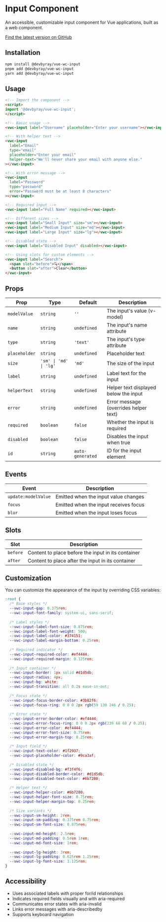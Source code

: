 # Input Component

An accessible, customizable input component for Vue applications, built as a web component.

[Find the latest version on GitHub](https://github.com/devbyray/vue-web-component-library/pkgs/npm/vue-wc-input)
## Installation

```bash
npm install @devbyray/vue-wc-input
pnpm add @devbyray/vue-wc-input
yarn add @devbyray/vue-wc-input
```

## Usage

```html
<!-- Import the component -->
<script>
import '@devbyray/vue-wc-input';
</script>

<!-- Basic usage -->
<vwc-input label="Username" placeholder="Enter your username"></vwc-input>

<!-- With helper text -->
<vwc-input 
  label="Email" 
  type="email" 
  placeholder="Enter your email"
  helper-text="We'll never share your email with anyone else."
></vwc-input>

<!-- With error message -->
<vwc-input 
  label="Password" 
  type="password" 
  error="Password must be at least 8 characters"
></vwc-input>

<!-- Required input -->
<vwc-input label="Full Name" required></vwc-input>

<!-- Different sizes -->
<vwc-input label="Small Input" size="sm"></vwc-input>
<vwc-input label="Medium Input" size="md"></vwc-input>
<vwc-input label="Large Input" size="lg"></vwc-input>

<!-- Disabled state -->
<vwc-input label="Disabled Input" disabled></vwc-input>

<!-- Using slots for custom elements -->
<vwc-input label="Search">
  <span slot="before">🔍</span>
  <button slot="after">Clear</button>
</vwc-input>
```

## Props

| Prop           | Type                       | Default    | Description                           |
|----------------|----------------------------|------------|---------------------------------------|
| `modelValue`   | `string`                   | `''`       | The input's value (v-model)           |
| `name`         | `string`                   | `undefined`| The input's name attribute            |
| `type`         | `string`                   | `'text'`   | The input's type attribute            |
| `placeholder`  | `string`                   | `undefined`| Placeholder text                      |
| `size`         | `'sm' \| 'md' \| 'lg'`     | `'md'`     | The size of the input                 |
| `label`        | `string`                   | `undefined`| Label text for the input              |
| `helperText`   | `string`                   | `undefined`| Helper text displayed below the input |
| `error`        | `string`                   | `undefined`| Error message (overrides helper text) |
| `required`     | `boolean`                  | `false`    | Whether the input is required         |
| `disabled`     | `boolean`                  | `false`    | Disables the input when true          |
| `id`           | `string`                   | `auto-generated` | ID for the input element        |

## Events

| Event                | Description                                       |
|----------------------|---------------------------------------------------|
| `update:modelValue`  | Emitted when the input value changes              |
| `focus`              | Emitted when the input receives focus             |
| `blur`               | Emitted when the input loses focus                |

## Slots

| Slot      | Description                                  |
|-----------|----------------------------------------------|
| `before`  | Content to place before the input in its container |
| `after`   | Content to place after the input in its container  |

## Customization

You can customize the appearance of the input by overriding CSS variables:

```css
:root {
  /* Base styles */
  --vwc-input-gap: 0.375rem;
  --vwc-input-font-family: system-ui, sans-serif;
  
  /* Label styles */
  --vwc-input-label-font-size: 0.875rem;
  --vwc-input-label-font-weight: 500;
  --vwc-input-label-color: #374151;
  --vwc-input-label-margin-bottom: 0.25rem;
  
  /* Required indicator */
  --vwc-input-required-color: #ef4444;
  --vwc-input-required-margin: 0.125rem;
  
  /* Input container */
  --vwc-input-border: 1px solid #d1d5db;
  --vwc-input-radius: 4px;
  --vwc-input-bg: white;
  --vwc-input-transition: all 0.2s ease-in-out;
  
  /* Focus state */
  --vwc-input-focus-border-color: #3b82f6;
  --vwc-input-focus-ring: 0 0 0 2px rgb(59 130 246 / 0.25);
  
  /* Error state */
  --vwc-input-error-border-color: #ef4444;
  --vwc-input-error-focus-ring: 0 0 0 2px rgb(239 68 68 / 0.25);
  --vwc-input-error-color: #ef4444;
  --vwc-input-error-font-size: 0.75rem;
  --vwc-input-error-margin-top: 0.25rem;
  
  /* Input field */
  --vwc-input-text-color: #1f2937;
  --vwc-input-placeholder-color: #9ca3af;
  
  /* Disabled state */
  --vwc-input-disabled-bg: #f3f4f6;
  --vwc-input-disabled-border-color: #d1d5db;
  --vwc-input-disabled-text-color: #6b7280;
  
  /* Helper text */
  --vwc-input-helper-color: #6b7280;
  --vwc-input-helper-font-size: 0.75rem;
  --vwc-input-helper-margin-top: 0.25rem;
  
  /* Size variants */
  --vwc-input-sm-height: 2rem;
  --vwc-input-sm-padding: 0.375rem 0.75rem;
  --vwc-input-sm-font-size: 0.875rem;
  
  --vwc-input-md-height: 2.5rem;
  --vwc-input-md-padding: 0.5rem 1rem;
  --vwc-input-md-font-size: 1rem;
  
  --vwc-input-lg-height: 3rem;
  --vwc-input-lg-padding: 0.625rem 1.25rem;
  --vwc-input-lg-font-size: 1.125rem;
}
```

## Accessibility

- Uses associated labels with proper for/id relationships
- Indicates required fields visually and with aria-required
- Communicates error states with aria-invalid
- Links error messages with aria-describedby
- Supports keyboard navigation